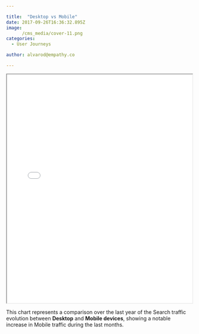 ```yaml
---

title:  "Desktop vs Mobile"
date: 2017-09-26T16:36:32.895Z
image:
      /cms_media/cover-11.png
categories:
  - User Journeys

author: alvarod@empathy.co

---
```


<iframe src="/local-data-vis/2017-09-26-desktop-vs-mobile-search-traffic-evolution/" framebimg-order="1" width="100%" height="620px"    max-height="720px" ></iframe>

This chart represents a comparison over the last year of the Search traffic evolution between **Desktop** and **Mobile devices**, showing a notable increase in Mobile traffic during the last months.

<style>
#deskvsmob-monthlyreport .chart text{font-family:sans-serif;}
#deskvsmob-monthlyreport .chart .periodtext{fill:#414649;font-size:16px;text-anchor:middle;}
#deskvsmob-monthlyreport .chart .periodtext.weekendtext{fill:#bd0b49;}
#deskvsmob-monthlyreport .chart .bar .profilebar{fill:#81848b;}
#deskvsmob-monthlyreport .chart .bar .desktopbar{fill:#bd0b49;}
#deskvsmob-monthlyreport .chart .bar .mobilebar{fill:#e4a62f;}
#deskvsmob-monthlyreport .chart .bar text{fill:#fff;}
#deskvsmob-monthlyreport .chart .bar .profiletext{font-size:12px;}
#deskvsmob-monthlyreport .chart .bar .querycounttext{font-size:17px;}
</style>
